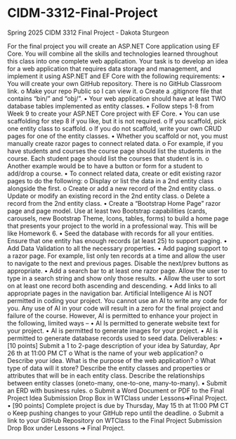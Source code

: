 # CIDM-3312-Final-Project
Spring 2025 CIDM 3312 Final Project - Dakota Sturgeon

For the final project you will create an ASP.NET Core application using EF Core. You will combine all the
skills and technologies learned throughout this class into one complete web application.
Your task is to develop an idea for a web application that requires data storage and management, and
implement it using ASP.NET and EF Core with the following requirements:
• You will create your own GitHub repository. There is no GitHub Classroom link.
o Make your repo Public so I can view it.
o Create a .gitignore file that contains “bin/” and “obj/”.
• Your web application should have at least TWO database tables implemented as entity classes.
• Follow steps 1-8 from Week 9 to create your ASP.NET Core project with EF Core.
• You can use scaffolding for step 8 if you like, but it is not required.
o If you scaffold, pick one entity class to scaffold.
o If you do not scaffold, write your own CRUD pages for one of the entity classes.
• Whether you scaffold or not, you must manually create razor pages to connect related data.
o For example, if you have students and courses the course page should list the students
in the course. Each student page should list the courses that student is in.
o Another example would be to have a button or form for a student to add/drop a course.
• To connect related data, create or edit existing razor pages to do the following:
o Display or list the data in a 2nd entity class alongside the first.
o Create or add a new record of the 2nd entity class.
o Update or modify an existing record in the 2nd entity class.
o Delete a record from the 2nd entity class.
• Create a “Bootstrap Home Page” razor page and page model. Use at least two Bootstrap
capabilities (cards, carousels, new Bootstrap Theme, Icons, tables, forms) to build a home page
that presents your project to the world in a professional way. This will be like Homework 6.
• Seed the database with records for all your entities. Ensure that one entity has enough records
(at least 25) to support paging.
• Add Data Validation to all the necessary properties.
• Add paging support to a razor page. For example, list only ten records at a time and allow the
user to navigate to the next and previous pages. Disable the next/prev buttons as appropriate.
• Add a search bar to at least one razor page. Allow the user to type in a search string and show
only those results.
• Allow the user to sort on at least one record both ascending and descending.
• Add links to all appropriate pages in the navigation bar.
Artificial Intelligence
AI is NOT permitted in coding your project. You cannot use an AI to write any code for you. Any use of
AI in your code will result in a zero for the final project and failure of the course.
However, AI is permitted to enhance your project in the following, limited ways –
• AI Is permitted to generate website text for your project.
• AI is permitted to generate images for your project.
• AI is permitted to generate database records used to seed data.
Deliverables:
• [10 points] Submit a 1 to 2-page description of your idea by Saturday, Apr 26
th at 11:00 PM CT
o What is the name of your web application?
o Describe your idea. What is the purpose of the web application?
o What type of data will it store? Describe the entity classes and properties or attributes
that will be in each entity class. Describe the relationships between entity classes (oneto-many, one-to-one, many-to-many).
▪ Submit an ERD with business rules.
o Submit a Word Document or PDF to the Final Project Idea Submission Drop Box in
WTClass under Lessons➔Final Project.
• [90 points] Complete project is due by Thursday, May 15
th at 11:00 PM CT
o Keep pushing changes to your GitHub repo until the deadline.
o Submit a link to your GitHub Repository on WTClass to the Final Project Submission
Drop Box under Lessons ➔ Final Project.
